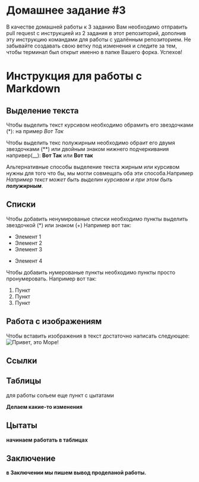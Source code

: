 # Домашнее задание #3

В качестве домашней работы к 3 заданию Вам необходимо отправить pull request с инструкцией из 2 задания в этот репозиторий, дополнив эту инструкцию командами для работы с удалённым репозиторием. Не забывайте создавать свою ветку под изменения и следите за тем, чтобы терминал был открыт именно в папке Вашего форка. Успехов!

# Инструкция для работы с Markdown

## Выделение текста

Чтобы выделить текст курсивом необходимо обрамить его звездочками (*): на пример *Вот Так*

Чтобы выделить текс полужирным необходимо обраит его двумя звездочками (**) или двойным знаком нижнего подчеркивания напривер(__): **Вот Так** или __Вот так__

Альтернативные способы выделение текста жирным или курсивом нужны для того что бы, мы могли совмещать оба эти способа.Например _Например текст может быть выделин курсивом и при этом быть **полужирным**_.

## Списки
Чтобы добавить ненумированые списки необходимо пункты выделить звездочкой (*)  или знаком (+) Например вот так:
* Элемент 1
* Элемент 2
* Элемент 3
+ Элемент 4

Чтобы добавить нумерованые пункты необходимо пункты просто пронумеровать. Например вот так:
1. Пункт
2. Пункт
3. Пункт


## Работа с изображениям

Чтобы вставить изображения в текст достаточно написать следующее: ![Привет, это Море!](More.jpg)

## Ссылки

## Таблицы

для работы сольем еще пункт с цытатами

**Делаем какие-то изменения**

## Цытаты

**начинаем работать в таблицах**


## Заключение

**в Заключении мы пишем вывод проделаной работы.**

